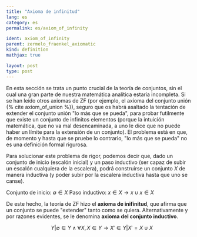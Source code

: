 ```yaml
---
title: "Axioma de infinitud"
lang: es
category: es
permalink: es/axiom_of_infinity

ident: axiom_of_infinity
parent: zermelo_fraenkel_axiomatic
kind: definition
mathjax: true

layout: post
type: post
---
```


En esta sección se trata un punto crucial de la teoría de conjuntos, sin el cual una gran parte de nuestra matemática analítica estaría incompleta. Si se han leído otros axiomas de ZF (por ejemplo, el axioma del conjunto unión {% cite axiom_of_union %}), seguro que os habrá asaltado la tentación de extender el conjunto unión "lo más que se pueda", para probar futilmente que existe un conjunto de infinitos elementos (porque la intuición matemática, que no va mal desencaminada, a uno le dice que no puede haber un límite para la extensión de un conjunto). El problema está en que, de momento y hasta que se pruebe lo contrario, "lo más que se pueda" no es una definición formal rigurosa.

Para solucionar este problema de rigor, podemos decir que, dado un conjunto de inicio (escalón inicial) y un paso inductivo (ser capaz de subir un escalón cualquiera de la escalera), podrá construirse un conjunto $X$ de manera inductiva (y poder subir por la escalera inductiva hasta que uno se canse).

Conjunto de inicio: $\emptyset \in X$
Paso inductivo: $x \in X \longrightarrow x \cup {x} \in X$

De este hecho, la teoría de ZF hizo el **axioma de inifinitud**, que afirma que un conjunto se puede "extender" tanto como se quiera. Alternativamente y por razones evidentes, se le denomina **axioma del conjunto inductivo**.

$$ \quad Y | {\emptyset \in Y \wedge \forall X, X \in Y \longrightarrow X' \in Y | X' = X \cup {X}}$$